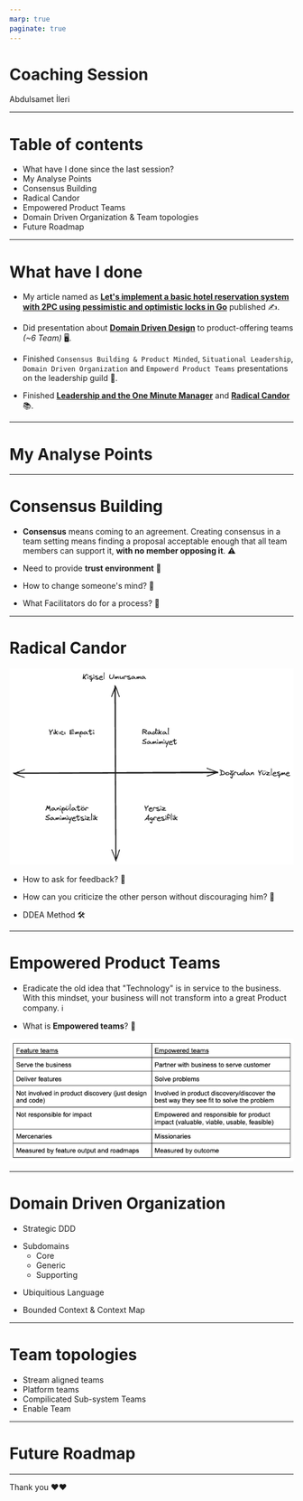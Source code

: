 ```yaml
---
marp: true
paginate: true
---
```


# Coaching Session

Abdulsamet İleri 

---

# Table of contents
- What have I done since the last session?
- My Analyse Points
- Consensus Building
- Radical Candor
- Empowered Product Teams
- Domain Driven Organization & Team topologies
- Future Roadmap

---

# What have I done

- My article named as **[Let's implement a basic hotel reservation system with 2PC using pessimistic and optimistic locks in Go](https://medium.com/stackademic/lets-implement-a-basic-hotel-reservation-system-with-2pc-using-pessimistic-and-optimistic-locks-in-581256d142e8)** published ✍️.

- Did presentation about **[Domain Driven Design](https://github.com/Abdulsametileri/slides/blob/main/domain-driven-design/domain-driven-design.md)** to product-offering teams *(~6 Team)* 🖥️.

- Finished `Consensus Building & Product Minded`, `Situational Leadership`, `Domain Driven Organization` and `Empowerd Product Teams` presentations on the leadership guild 🏫. 

- Finished **[Leadership and the One Minute Manager](https://www.amazon.com/Leadership-Minute-Manager-Updated-Effectiveness/dp/0062309447)** and **[Radical Candor](https://www.amazon.com/Radical-Candor-Kick-Ass-Without-Humanity/dp/1250103509)** 📚.

---

# My Analyse Points


---

# Consensus Building

- **Consensus** means coming to an agreement. Creating consensus in a team setting means finding a proposal acceptable enough that all team members can support it, **with no member opposing it**. ⚠️
<!--
Consensus oy çokluğu demek değildir, oy birliği demektir.

Consensus building’in en önemli faydalarından biri: kararda kişinin de görüşü alındığında ve kararda onun da katkısı olduğunda o kişinin commitment’i daha da artıyor.
-->

- Need to provide **trust environment** 🤝
<!--Son madde kritik ortada bir güven ortamı fikir beyan etmede çekingenlik olmaması gerekiyor. Mesela insanlar yeterli güveni hissetmediği zaman sessiz kalmayı tercih edebilir. -->

- How to change someone's mind? 🤔
<!-- 
Başkalarının fikrini siz değiştiremezsiniz, insanlar kendi fikirlerini ancak kendileri değiştirebilirler.

Alternatifleri konuşurken daima Pros dan başlayalım, cons’dan başlamayalım sebebi ise insan psikolojisi.
-->

- What Facilitators do for a process? 🤔

<!--
Varsayma!
Özel konuşulan şeyleri toplum içinde paylaşmayın.

Dikte etmeyin, bırakın ekip karar alsın.

Kimsenin psikologu değilsiniz. Adam karısıyla kavga edip vs. gelmiştir o anda yapabileceğiniz bir şey yok.

Tutamayacağınız sözler vermeyin.

Agreement’e zorlamayın.!!
-->

---

# Radical Candor

<!-- 
İnsanlar size güvendiklerinde ve onları gerçekten umursadığınızı bildiklerinde 
- takdir ve eleştirilerinize daha fazla değer verirler,
- size yaptıklarınızın sonuçları hakkında daha samimi geri bildirimde bulunurlar,
- birbirleriyle daha uyumlu hareket etme eğilimi gösterirler,
- ekip içindeki rollerine dört elle sarılırlar,
- sonuçlara odaklanırlar.
-->

![h:400 w:600 Radical Candor](images/radical-candor.png)

<!-- 
Yıkıcı Empati: Ne zaman yalnızca nazik olmak ve karşınızdakini incitmemek içinbirisine geri bildirim vermekten kaçındınız?

Manipülatör Samimiyetsizlik: Nihayet ve belki de en zoru, ne zaman birine bir sorunu doğrudan söylemeyip bunun yerine başkaları ile konuştunuz?
-->

- How to ask for feedback? 🤔
<!--
Have a go-to question (önemli bir soru sorun)
evet hayır harici bir soru.

Embrace the discomfort (rahatsızlığı kuçaklayın)

Listen with the intent to understand, not to respond (tepki vermek niyetiyle değil, anlamak için dinleyin)

Reward criticism to get more of it (samimiyeti ödüllendirin)
 -->


- How can you criticize the other person without discouraging him? 🤔

<!-- 
Karşınızdakinin cesaretini kırmadan onu nasıl eleştirebilirsiniz?
- Eleştiriye açık olmak.
- Övgünün eleştireye kıyasla öncelikli olması.
- Alçak gönüllü olup, yardımcı olmaya çalışmak.
- Kişisel olarak yardım ve rehberlik teklif etmekten kaçınmaMAk.
- Övgüyü topluluk içinde, yergiyi bire bir yapmak.

En önemlisi kişileştirmeMEk. Problemin kaynağının, çözülmesi mümkün olmayan bir karakter eksikliğinden kaynaklanmadığını mutlaka ifade edin.
-->

- DDEA Method 🛠️

<!--
Durum: Spesifik konuyu söyleyin.
Davranış: Ne söylendiğini veya yapıldığını açıklayın.
Etki: Davranışın etkilerini açıklayın
Aksiyon: Davranışı değiştirmesi konusunda net aksiyonlar önerin.
 -->

<!-- Sen hatalısın yerine -> bu iş hatalı demek.-->

---

# Empowered Product Teams

- Eradicate the old idea that "Technology" is in service to the business. With this mindset, your business will not transform into a great Product company. ℹ️
  
<!-- Teknoloji ekibinin işi business ekibine hizmet etmektir şeklinde düşünüyorsanız siz iyi bir Product şirketi olamazsınız diyor yazar. -->

- What is **Empowered teams**? 🤔
<!--businessle colloborate edip müşteriye hizmet etmeye çalışırlar. Feature deliver etmekten ziyade problem çözmeye odaklanırlar. -->
![Empowered vs Featured teams](images/empowered-teams.png)

<!--
Empower takım olabilmek için: Takımınızda rockstarlar süperstarlar yıldız oyuncular olmasına gerek yok; gücü akıtabilirsek ordinary insanlar bir şeyler çıkarabilirler. Burada coaching çok önemli.

Empower takımların olmazsa olmazı nelerdir?
1- Coaching: Remote dünyada özellikle çok önemli. Ekibine yeni product manager geldiği zaman onunla baya zaman geçirmeniz gerekiyor. Customer feedbackleri ürün vs.
2- Staffing: Doğru insanları bulmakta önemli. Bunları coach edip geliştirip sağlam takım arkadaşları haline getirmek. Recruitment HR aktivitesi olarak görülür; fakat bu bakış açısını değiştirmeniz lazım.
3- Product Vision: Recruitment yaparken en önemli silahınız product’ınız olmalı. İnsanlara bu vision ilham vermeli. lead ettiğiniz ürünü 1 yıl sonra nerede görüyorsunuz?
4- Product Strategy: Vision’a nasıl gidicez burada bir strateji lazım. Bu kolay bir şey değil. Öncelikle neyin önemli olduğuna karar vermek gerek. Data dan insightlar edilip, bunları aksiyona vs. dökmek gerekiyor.
5- Colloboration: Sadece product takımlarını empower etmek yeterli değil. Company-wide bir collaboration olması gerekiyor.


Asıl inovasyon teknoloji ekiplerinden gelir. O yüzden onları bu işin sürecine dahil etmelisiniz. Kafa yoran, müşteri için düşünen beyinler olmaya başladığımız an hepimiz o inovasyonu getirmeye başlıyoruz. Bu mesleği seçmemizin sebebi o. Biz problem çözmek için bu mesleği seçtik, birilerinin istediklerini kodlamak için değil.
-->

---

# Domain Driven Organization

- Strategic DDD
<!--Starbucks örneği, personel, effective location, not only coffe -->
  - Subdomains
    - Core <!-- Stream aligned teams -->
    - Generic <!-- Platform teams -->
    - Supporting <!--Compilicated Sub-system Teams-->
<!--
Şirketin stratejisi üzerinde önemli yere sayıp.
In-house, buy/adopt, outsource
 -->
  - Ubiquitious Language 
<!--
Ubiquitious language universal olmaması.
Sadece o bounded context sınırları içerisinde tek, kesin ve tutarlı olması.
 -->
  - Bounded Context & Context Map 
  <!--
  Knowledge discovery noktasında Eventstorming etkisi büyük.

  Problem space & solution space
  Subdomain discover edilir, bounded context design edilir.

  A bounded context’s size, by itself, is not a deciding factor. Models shouldn’t necessarily be big or small. Models need to be useful.

  The wider the boundary of the ubiquitous language is, the harder it is to keep it consistent. It may be beneficial to divide a large ubiquitous language into smaller, more manageable problem domains, but striving for small bounded contexts can backfire too. The smaller they are, the more integration overhead the design induces.

   Bir ekip birden fazla bounded context yönetebilir fakat bir bounded context’i birden fazla ekip yönetemez, orada sıkıntı çıkar iletişim ihtiyacı yaşanır.

  Context map, integrating patternslerin overviewde gösterimi.
  - Partnership (Beraber çalışıyolar)
  - Shared kernel (Ortak lib, authorization lib)
  - Conformist (Adamın modeline uyuyorsun)
  - Anticorruption Layer (Adamın modeline uymak yerine bi mapper yazmak gibi)
  - Open-Host Service (Anticorruption'ın tersi)
  -->

---

# Team topologies

- Stream aligned teams
- Platform teams
- Compilicated Sub-system Teams
- Enable Team
<!--
Stream aligned teams: En hızlı bir şekilde feature geliştirip release etmeye odaklanır. Diğer tipteki takımlarda stream aligned takımların cognitive load’ını düşürmeye odaklanır.
Platform teams: Stream aligned takımların ihtiyaç duyduğu platformları geliştirir ve long term de cost optimizasyonu ve delivery hızlarını hızlandıracak çözümler geliştirir.
Compilicated Sub-system Teams: Special knowledge sahibidirler ve niş konulara girerler. Vector search çözümüne ihtiyacımız var. Bu takım gelir bu konuda uzman phd level oldukları için takımımızla colloborate eder ve geliştirip bize getirir.
Enable Team: Stream aligned takımlarından enable’ini artırır. Mesela stream aligned team’ın test automation projesi yoktur bunlar geliştirir ve yol gösterirler.
 -->

<!--Team topologies de takımlar değerlendirilirken, DDD'de subdomainleri değerlendiriyoruz. -->

---

# Future Roadmap

---

Thank you ❤️❤️

<!-- 
Domain hakimiyetini artırmak ve insanlara güven aşılamak (sadece indexing'de değil, Ty için çalışıyorum.)
Product Mindset noktasında ilerlemek. (Inspired, Empowered kitapları sırada.)
Mentörlük ve colloboration kaslarını geliştirmek.
İnsanları influence etme noktasında kendimi geliştirmek.
-->